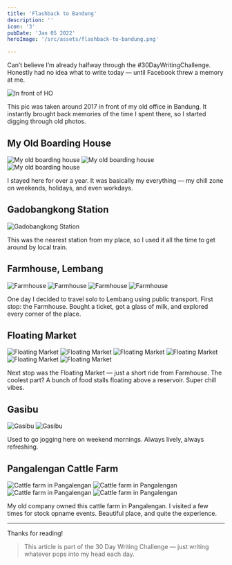 ```yaml
---
title: 'Flashback to Bandung'
description: ''
icon: '3'
pubDate: 'Jan 05 2022'
heroImage: '/src/assets/flashback-to-bandung.png'

---
```


Can’t believe I’m already halfway through the #30DayWritingChallenge. Honestly had no idea what to write today — until Facebook threw a memory at me.

![In front of HO](/src/assets/flashback-to-bandung-1.jpg)

This pic was taken around 2017 in front of my old office in Bandung. It instantly brought back memories of the time I spent there, so I started digging through old photos.

## My Old Boarding House

![My old boarding house](/src/assets/flashback-to-bandung-2.jpg)
![My old boarding house](/src/assets/flashback-to-bandung-3.jpg)
![My old boarding house](/src/assets/flashback-to-bandung-4.jpg)

I stayed here for over a year. It was basically my everything — my chill zone on weekends, holidays, and even workdays.

## Gadobangkong Station

![Gadobangkong Station](/src/assets/flashback-to-bandung-5.jpg)

This was the nearest station from my place, so I used it all the time to get around by local train.

## Farmhouse, Lembang

![Farmhouse](/src/assets/flashback-to-bandung-6.jpg)
![Farmhouse](/src/assets/flashback-to-bandung-7.jpg)
![Farmhouse](/src/assets/flashback-to-bandung-8.jpg)
![Farmhouse](/src/assets/flashback-to-bandung-9.jpg)

One day I decided to travel solo to Lembang using public transport. First stop: the Farmhouse. Bought a ticket, got a glass of milk, and explored every corner of the place.

## Floating Market

![Floating Market](/src/assets/flashback-to-bandung-10.jpg)
![Floating Market](/src/assets/flashback-to-bandung-11.jpg)
![Floating Market](/src/assets/flashback-to-bandung-12.jpg)
![Floating Market](/src/assets/flashback-to-bandung-13.jpg)
![Floating Market](/src/assets/flashback-to-bandung-14.jpg)
![Floating Market](/src/assets/flashback-to-bandung-15.jpg)

Next stop was the Floating Market — just a short ride from Farmhouse. The coolest part? A bunch of food stalls floating above a reservoir. Super chill vibes.

## Gasibu

![Gasibu](/src/assets/flashback-to-bandung-16.jpg)
![Gasibu](/src/assets/flashback-to-bandung-17.jpg)

Used to go jogging here on weekend mornings. Always lively, always refreshing.

## Pangalengan Cattle Farm

![Cattle farm in Pangalengan](/src/assets/flashback-to-bandung-18.jpg)
![Cattle farm in Pangalengan](/src/assets/flashback-to-bandung-19.jpg)
![Cattle farm in Pangalengan](/src/assets/flashback-to-bandung-20.jpg)
![Cattle farm in Pangalengan](/src/assets/flashback-to-bandung-21.jpg)

My old company owned this cattle farm in Pangalengan. I visited a few times for stock opname events. Beautiful place, and quite the experience.

---

Thanks for reading!

> This article is part of the 30 Day Writing Challenge — just writing whatever pops into my head each day.
